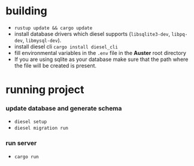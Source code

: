 # building

* `rustup update && cargo update`
* install database drivers which diesel supports (`libsqlite3-dev`, `libpq-dev`, `libmysql-dev`).
* install diesel cli `cargo install diesel_cli`
* fill environmental variables in the `.env` file in the
**Auster** root directory
* If you are using sqlite as your database make sure
that the path where the file will be created is present.

# running project

### update database and generate schema

* `diesel setup`
* `diesel migration run`

### run server

* `cargo run`
